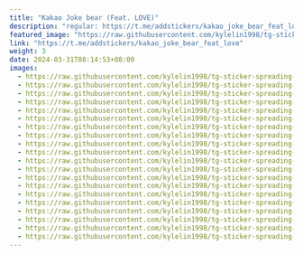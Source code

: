 ```yaml
---
title: "Kakao Joke bear (Feat. LOVE)"
description: "regular: https://t.me/addstickers/kakao_joke_bear_feat_love"
featured_image: "https://raw.githubusercontent.com/kylelin1998/tg-sticker-spreading-worldwide-images/main/img/c2992626-ecd4-44b9-93f2-af38f4a5a4ed.jpg"
link: "https://t.me/addstickers/kakao_joke_bear_feat_love"
weight: 3
date: 2024-03-31T08:14:53+08:00
images:
  - https://raw.githubusercontent.com/kylelin1998/tg-sticker-spreading-worldwide-images/main/img/c2992626-ecd4-44b9-93f2-af38f4a5a4ed.jpg
  - https://raw.githubusercontent.com/kylelin1998/tg-sticker-spreading-worldwide-images/main/img/fb16fa51-d13a-4097-ae92-5cc4a7511513.jpg
  - https://raw.githubusercontent.com/kylelin1998/tg-sticker-spreading-worldwide-images/main/img/bd6a384b-bd33-4590-873d-76d8b8995c3b.jpg
  - https://raw.githubusercontent.com/kylelin1998/tg-sticker-spreading-worldwide-images/main/img/f6e48583-f0d5-4a4b-912d-d9cb48a73b18.jpg
  - https://raw.githubusercontent.com/kylelin1998/tg-sticker-spreading-worldwide-images/main/img/d9344dcd-3ef6-4eb5-92ae-cd54512bda0b.jpg
  - https://raw.githubusercontent.com/kylelin1998/tg-sticker-spreading-worldwide-images/main/img/24457285-8f11-43da-a275-5e242cf77cf5.jpg
  - https://raw.githubusercontent.com/kylelin1998/tg-sticker-spreading-worldwide-images/main/img/497be082-3380-4cce-b64b-d2451dba57be.jpg
  - https://raw.githubusercontent.com/kylelin1998/tg-sticker-spreading-worldwide-images/main/img/31a3dc8e-c0bb-47a0-aa28-f191eed37bf3.jpg
  - https://raw.githubusercontent.com/kylelin1998/tg-sticker-spreading-worldwide-images/main/img/33cbe0ff-040c-4522-ae68-53abe70956de.jpg
  - https://raw.githubusercontent.com/kylelin1998/tg-sticker-spreading-worldwide-images/main/img/ba568e23-0bb3-4beb-a304-36f9e392be01.jpg
  - https://raw.githubusercontent.com/kylelin1998/tg-sticker-spreading-worldwide-images/main/img/f252acac-21cb-427f-b0ce-a51c995d0b93.jpg
  - https://raw.githubusercontent.com/kylelin1998/tg-sticker-spreading-worldwide-images/main/img/f5458ba7-381c-4c01-be70-2d55183214a1.jpg
  - https://raw.githubusercontent.com/kylelin1998/tg-sticker-spreading-worldwide-images/main/img/70b3e404-3409-4710-80e3-01b105fd349a.jpg
  - https://raw.githubusercontent.com/kylelin1998/tg-sticker-spreading-worldwide-images/main/img/d55810bf-9383-4930-998d-8713899c980c.jpg
  - https://raw.githubusercontent.com/kylelin1998/tg-sticker-spreading-worldwide-images/main/img/bf06531a-5062-4ed1-a47c-08a9784c31a7.jpg
  - https://raw.githubusercontent.com/kylelin1998/tg-sticker-spreading-worldwide-images/main/img/d899e71f-2780-4fb6-ad01-d0019d0926ef.jpg
  - https://raw.githubusercontent.com/kylelin1998/tg-sticker-spreading-worldwide-images/main/img/79553bc9-4b5d-434e-a765-9888ac13b0b2.jpg
  - https://raw.githubusercontent.com/kylelin1998/tg-sticker-spreading-worldwide-images/main/img/4fe2f121-769c-4c04-addf-5494c6db07a4.jpg
  - https://raw.githubusercontent.com/kylelin1998/tg-sticker-spreading-worldwide-images/main/img/b0f38e94-f6f2-499f-819d-eb5f6d686cbc.jpg
  - https://raw.githubusercontent.com/kylelin1998/tg-sticker-spreading-worldwide-images/main/img/603fb690-deec-4501-b954-80b3ec9c7c0f.jpg
---
```

